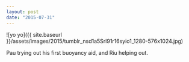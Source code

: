 ```yaml
---
layout: post
date: "2015-07-31"
---
```


![yo yo]({{ site.baseurl }}/assets/images/2015/tumblr_nsd1a5Srl91r16syio1_1280-576x1024.jpg)

Pau trying out his first buoyancy aid, and Riu helping out.
